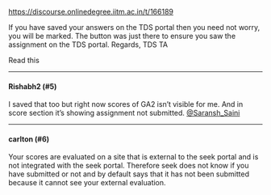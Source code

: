https://discourse.onlinedegree.iitm.ac.in/t/166189

If you have saved your answers on the TDS portal then you need not worry, you will be marked. The button was just there to ensure you saw the assignment on the TDS portal. 
Regards, 
TDS TA
  </blockquote>
</aside>
<p>Read this</p><hr>

<h4>Rishabh2 (#5)</h4>
<p>I saved that too but right now scores of GA2 isn’t visible for me. And in score section it’s showing assignment not submitted. <a class="mention" href="/u/saransh_saini">@Saransh_Saini</a></p><hr>

<h4>carlton (#6)</h4>
<p>Your scores are evaluated on a site that is external to the seek portal and is not integrated with the seek portal. Therefore seek does not know if you have submitted or not and by default says that it has not been submitted because it cannot see your external evaluation.